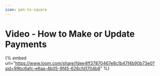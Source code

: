 ```yaml
---
icon: pen-to-square
---
```


# Video - How to Make or Update Payments

{% embed url="https://www.loom.com/share/fdee4ff37870467e8c1b47f4b90b73e0?sid=99bc6afc-e6aa-4b05-9f45-626cfd1704b8" %}
